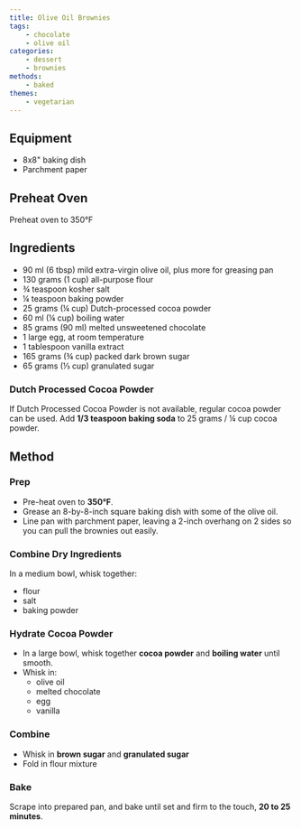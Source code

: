 ```yaml
---
title: Olive Oil Brownies
tags:
    - chocolate
    - olive oil
categories: 
    - dessert
    - brownies
methods:
    - baked
themes:
    - vegetarian
---
```


## Equipment

-   8x8" baking dish
-   Parchment paper

## Preheat Oven

Preheat oven to 350°F

## Ingredients

-   90 ml (6 tbsp) mild extra-virgin olive oil, plus more for greasing
    pan
-   130 grams (1 cup) all-purpose flour
-   ¾ teaspoon kosher salt
-   ¼ teaspoon baking powder
-   25 grams (¼ cup) Dutch-processed cocoa powder
-   60 ml (¼ cup) boiling water
-   85 grams (90 ml) melted unsweetened chocolate
-   1 large egg, at room temperature
-   1 tablespoon vanilla extract
-   165 grams (¾ cup) packed dark brown sugar
-   65 grams (⅓ cup) granulated sugar

### Dutch Processed Cocoa Powder

If Dutch Processed Cocoa Powder is not available, regular cocoa powder
can be used. Add **1/3 teaspoon baking soda** to 25 grams / ¼ cup cocoa
powder.

## Method

### Prep

-   Pre-heat oven to **350°F**.
-   Grease an 8-by-8-inch square baking dish with some of the olive oil.
-   Line pan with parchment paper, leaving a 2-inch overhang on 2 sides
    so you can pull the brownies out easily.

### Combine Dry Ingredients

In a medium bowl, whisk together:

-   flour
-   salt
-   baking powder

### Hydrate Cocoa Powder

-   In a large bowl, whisk together **cocoa powder** and **boiling
    water** until smooth.
-   Whisk in:
    -   olive oil
    -   melted chocolate
    -   egg
    -   vanilla

### Combine

-   Whisk in **brown sugar** and **granulated sugar**
-   Fold in flour mixture

### Bake

Scrape into prepared pan, and bake until set and firm to the touch, **20
to 25 minutes**.
